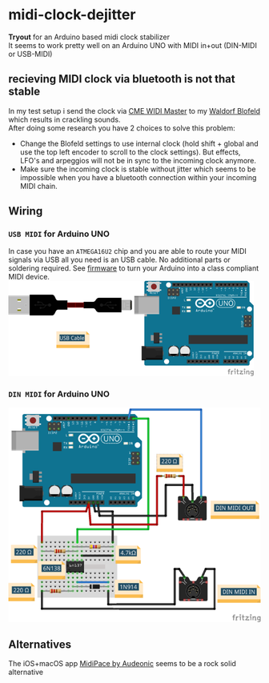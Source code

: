 # midi-clock-dejitter
**Tryout** for an Arduino based midi clock stabilizer  
It seems to work pretty well on an Arduino UNO with MIDI in+out (DIN-MIDI or USB-MIDI)

## recieving MIDI clock via bluetooth is not that stable

In my test setup i send the clock via [CME WIDI Master](https://www.cme-pro.com/widi-master/) to my [Waldorf Blofeld](https://waldorfmusic.com/en/blofeld-overview) which results in crackling sounds.  
After doing some research you have 2 choices to solve this problem:  

- Change the Blofeld settings to use internal clock (hold shift + global and use the top left encoder to scroll to the clock settings). But effects, LFO's and arpeggios will not be in sync to the incoming clock anymore.
- Make sure the incoming clock is stable without jitter which seems to be impossible when you have a bluetooth connection within your incoming MIDI chain.

## Wiring
### `USB MIDI` for Arduino UNO
In case you have an `ATMEGA16U2` chip and you are able to route your MIDI signals via USB all you need is an USB cable. No additional parts or soldering required. See [firmware](https://github.com/othmar52/midi-clock-dejitter/tree/main/firmware) to turn your Arduino into a class compliant MIDI device.  
![USB MIDI for Arduino UNO](https://raw.githubusercontent.com/othmar52/midi-clock-dejitter/main/media/uno-with-usb.png)

### `DIN MIDI` for Arduino UNO
![DIN MIDI for Arduino UNO](https://raw.githubusercontent.com/othmar52/midi-clock-dejitter/main/media/din-midi-in-out.png)

## Alternatives
The iOS+macOS app [MidiPace by Audeonic](https://audeonic.com/midipace/) seems to be a rock solid alternative
